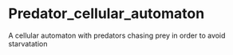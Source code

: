 # Predator_cellular_automaton
A cellular automaton with predators chasing prey in order to avoid starvatation
